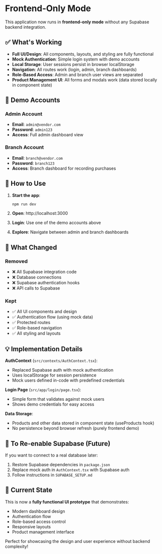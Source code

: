 # Frontend-Only Mode

This application now runs in **frontend-only mode** without any Supabase backend integration.

## ✅ What's Working

- **Full UI/Design**: All components, layouts, and styling are fully functional
- **Mock Authentication**: Simple login system with demo accounts
- **Local Storage**: User sessions persist in browser localStorage
- **Navigation**: All routes work (login, admin, branch dashboards)
- **Role-Based Access**: Admin and branch user views are separated
- **Product Management UI**: All forms and modals work (data stored locally in component state)

## 🔑 Demo Accounts

### Admin Account

- **Email**: `admin@vendor.com`
- **Password**: `admin123`
- **Access**: Full admin dashboard view

### Branch Account

- **Email**: `branch@vendor.com`
- **Password**: `branch123`
- **Access**: Branch dashboard for recording purchases

## 🚀 How to Use

1. **Start the app**:

   ```bash
   npm run dev
   ```

2. **Open**: http://localhost:3000

3. **Login**: Use one of the demo accounts above

4. **Explore**: Navigate between admin and branch dashboards

## 📝 What Changed

### Removed

- ❌ All Supabase integration code
- ❌ Database connections
- ❌ Supabase authentication hooks
- ❌ API calls to Supabase

### Kept

- ✅ All UI components and design
- ✅ Authentication flow (using mock data)
- ✅ Protected routes
- ✅ Role-based navigation
- ✅ All styling and layouts

## 💡 Implementation Details

**AuthContext** (`src/contexts/AuthContext.tsx`):

- Replaced Supabase auth with mock authentication
- Uses localStorage for session persistence
- Mock users defined in-code with predefined credentials

**Login Page** (`src/app/login/page.tsx`):

- Simple form that validates against mock users
- Shows demo credentials for easy access

**Data Storage**:

- Products and other data stored in component state (useProducts hook)
- No persistence beyond browser refresh (purely frontend demo)

## 🔄 To Re-enable Supabase (Future)

If you want to connect to a real database later:

1. Restore Supabase dependencies in `package.json`
2. Replace mock auth in `AuthContext.tsx` with Supabase auth
3. Follow instructions in `SUPABASE_SETUP.md`

## 📱 Current State

This is now a **fully functional UI prototype** that demonstrates:

- Modern dashboard design
- Authentication flow
- Role-based access control
- Responsive layouts
- Product management interface

Perfect for showcasing the design and user experience without backend complexity!
